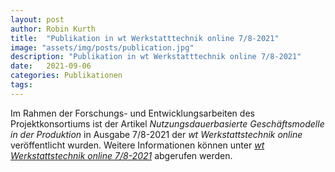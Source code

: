 ```yaml
---
layout: post
author: Robin Kurth
title:  "Publikation in wt Werkstatttechnik online 7/8-2021"
image: "assets/img/posts/publication.jpg"
description: "Publikation in wt Werkstatttechnik online 7/8-2021"
date:   2021-09-06
categories: Publikationen
tags:
---
```


Im Rahmen der Forschungs- und Entwicklungsarbeiten des Projektkonsortiums ist der Artikel _Nutzungsdauerbasierte Geschäftsmodelle in der Produktion_ in Ausgabe 7/8-2021 der _wt Werkstattstechnik online_ veröffentlicht wurden. Weitere Informationen können unter [_wt Werkstattstechnik online 7/8-2021_](https://doi.org/10.37544/1436-4980-2021-07-08-80) abgerufen werden.
